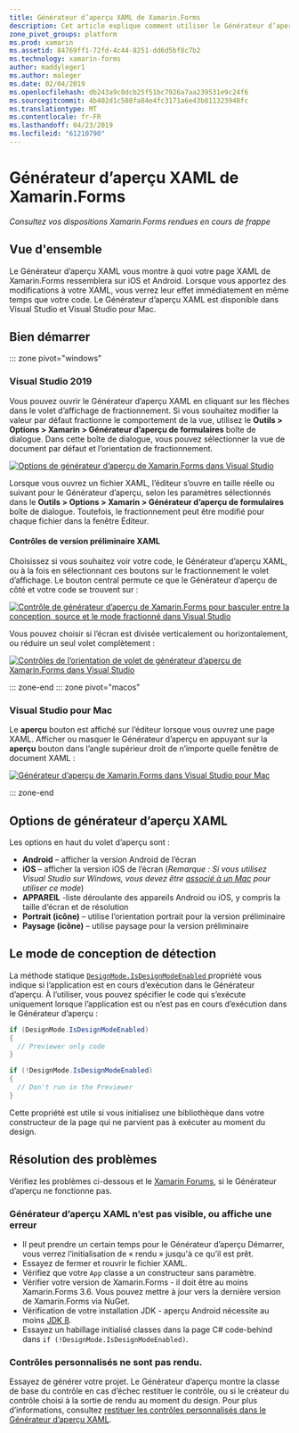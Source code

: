 ```yaml
---
title: Générateur d’aperçu XAML de Xamarin.Forms
description: Cet article explique comment utiliser le Générateur d’aperçu XAML pour voir vos dispositions Xamarin.Forms rendues en cours de frappe. Le Générateur d’aperçu XAML est disponible dans Visual Studio 2019 et Visual Studio 2019 pour Mac.
zone_pivot_groups: platform
ms.prod: xamarin
ms.assetid: 84769ff1-72fd-4c44-8251-dd6d5bf8c7b2
ms.technology: xamarin-forms
author: maddyleger1
ms.author: maleger
ms.date: 02/04/2019
ms.openlocfilehash: db243a9c8dcb25f51bc7926a7aa239531e9c24f6
ms.sourcegitcommit: 4b402d1c508fa84e4fc3171a6e43b811323948fc
ms.translationtype: MT
ms.contentlocale: fr-FR
ms.lasthandoff: 04/23/2019
ms.locfileid: "61210790"
---
```

# <a name="xaml-previewer-for-xamarinforms"></a>Générateur d’aperçu XAML de Xamarin.Forms

_Consultez vos dispositions Xamarin.Forms rendues en cours de frappe_

## <a name="overview"></a>Vue d'ensemble

Le Générateur d’aperçu XAML vous montre à quoi votre page XAML de Xamarin.Forms ressemblera sur iOS et Android. Lorsque vous apportez des modifications à votre XAML, vous verrez leur effet immédiatement en même temps que votre code. Le Générateur d’aperçu XAML est disponible dans Visual Studio et Visual Studio pour Mac.

## <a name="getting-started"></a>Bien démarrer

::: zone pivot="windows"

### <a name="visual-studio-2019"></a>Visual Studio 2019

Vous pouvez ouvrir le Générateur d’aperçu XAML en cliquant sur les flèches dans le volet d’affichage de fractionnement. Si vous souhaitez modifier la valeur par défaut fractionne le comportement de la vue, utilisez le **Outils > Options > Xamarin > Générateur d’aperçu de formulaires** boîte de dialogue. Dans cette boîte de dialogue, vous pouvez sélectionner la vue de document par défaut et l’orientation de fractionnement.

[![Options de générateur d’aperçu de Xamarin.Forms dans Visual Studio](xaml-previewer-images/xamlp-options-vs-sm.png "options de générateur d’aperçu de Xamarin.Forms dans Visual Studio")](xaml-previewer-images/xamlp-options-vs-lg.png#lightbox)

Lorsque vous ouvrez un fichier XAML, l’éditeur s’ouvre en taille réelle ou suivant pour le Générateur d’aperçu, selon les paramètres sélectionnés dans le **Outils > Options > Xamarin > Générateur d’aperçu de formulaires** boîte de dialogue. Toutefois, le fractionnement peut être modifié pour chaque fichier dans la fenêtre Éditeur.

#### <a name="xaml-preview-controls"></a>Contrôles de version préliminaire XAML

Choisissez si vous souhaitez voir votre code, le Générateur d’aperçu XAML, ou à la fois en sélectionnant ces boutons sur le fractionnement le volet d’affichage. Le bouton central permute ce que le Générateur d’aperçu de côté et votre code se trouvent sur :

[![Contrôle de générateur d’aperçu de Xamarin.Forms pour basculer entre la conception, source et le mode fractionné dans Visual Studio](xaml-previewer-images/xamlp-controls-splitview-vs-sm.png "contrôle de générateur d’aperçu de Xamarin.Forms pour basculer entre la conception, source et le mode fractionné dans Visual Studio")](xaml-previewer-images/xamlp-controls-splitview-vs-lg.png#lightbox)

Vous pouvez choisir si l’écran est divisée verticalement ou horizontalement, ou réduire un seul volet complètement :

[![Contrôles de l’orientation de volet de générateur d’aperçu de Xamarin.Forms dans Visual Studio](xaml-previewer-images/xamlp-controls-orientation-vs-sm.png "contrôles de l’orientation de volet de générateur d’aperçu de Xamarin.Forms dans Visual Studio")](xaml-previewer-images/xamlp-controls-orientation-vs-lg.png#lightbox)

::: zone-end
::: zone pivot="macos"

### <a name="visual-studio-for-mac"></a>Visual Studio pour Mac

Le **aperçu** bouton est affiché sur l’éditeur lorsque vous ouvrez une page XAML. Afficher ou masquer le Générateur d’aperçu en appuyant sur la **aperçu** bouton dans l’angle supérieur droit de n’importe quelle fenêtre de document XAML :

[![Générateur d’aperçu de Xamarin.Forms dans Visual Studio pour Mac](xaml-previewer-images/xamlp-list-sml.png "Générateur d’aperçu de Xamarin.Forms dans Visual Studio pour Mac")](xaml-previewer-images/xamlp-list.png#lightbox)

::: zone-end

## <a name="xaml-previewer-options"></a>Options de générateur d’aperçu XAML

Les options en haut du volet d’aperçu sont :

* **Android** – afficher la version Android de l’écran
* **iOS** – afficher la version iOS de l’écran (*Remarque : Si vous utilisez Visual Studio sur Windows, vous devez être [associé à un Mac](~/ios/get-started/installation/windows/connecting-to-mac/index.md) pour utiliser ce mode*)
* **APPAREIL** -liste déroulante des appareils Android ou iOS, y compris la taille d’écran et de résolution
* **Portrait (icône)** – utilise l’orientation portrait pour la version préliminaire
* **Paysage (icône)** – utilise paysage pour la version préliminaire

## <a name="detect-design-mode"></a>Le mode de conception de détection

La méthode statique [ `DesignMode.IsDesignModeEnabled` ](xref:Xamarin.Forms.DesignMode.IsDesignModeEnabled) propriété vous indique si l’application est en cours d’exécution dans le Générateur d’aperçu. À l’utiliser, vous pouvez spécifier le code qui s’exécute uniquement lorsque l’application est ou n’est pas en cours d’exécution dans le Générateur d’aperçu :

```csharp
if (DesignMode.IsDesignModeEnabled)
{
  // Previewer only code  
}

if (!DesignMode.IsDesignModeEnabled)
{
  // Don't run in the Previewer  
}
```

Cette propriété est utile si vous initialisez une bibliothèque dans votre constructeur de la page qui ne parvient pas à exécuter au moment du design.

## <a name="troubleshooting"></a>Résolution des problèmes

Vérifiez les problèmes ci-dessous et le [Xamarin Forums](https://forums.xamarin.com/categories/xamarin-forms), si le Générateur d’aperçu ne fonctionne pas.

### <a name="xaml-previewer-isnt-showing-or-shows-an-error"></a>Générateur d’aperçu XAML n’est pas visible, ou affiche une erreur

* Il peut prendre un certain temps pour le Générateur d’aperçu Démarrer, vous verrez l’initialisation de « rendu » jusqu'à ce qu’il est prêt.
* Essayez de fermer et rouvrir le fichier XAML.
* Vérifiez que votre `App` classe a un constructeur sans paramètre.
* Vérifier votre version de Xamarin.Forms - il doit être au moins Xamarin.Forms 3.6. Vous pouvez mettre à jour vers la dernière version de Xamarin.Forms via NuGet.
* Vérification de votre installation JDK - aperçu Android nécessite au moins [JDK 8](https://www.oracle.com/technetwork/java/javase/downloads/index.html).
* Essayez un habillage initialisé classes dans la page C# code-behind dans `if (!DesignMode.IsDesignModeEnabled)`.

### <a name="custom-controls-arent-rendering"></a>Contrôles personnalisés ne sont pas rendu.

Essayez de générer votre projet. Le Générateur d’aperçu montre la classe de base du contrôle en cas d’échec restituer le contrôle, ou si le créateur du contrôle choisi à la sortie de rendu au moment du design. Pour plus d’informations, consultez [restituer les contrôles personnalisés dans le Générateur d’aperçu XAML](render-custom-controls.md).
